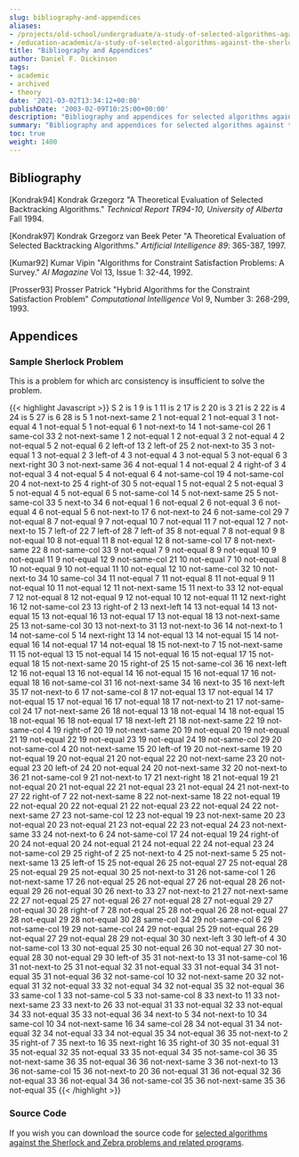 ```yaml
---
slug: bibliography-and-appendices
aliases:
- /projects/old-school/undergraduate/a-study-of-selected-algorithms-against-the-sherlock-and-zebra-problems/bibliography-and-appendices/
- /education-academic/a-study-of-selected-algorithms-against-the-sherlock-and-zebra-problems/bibliography-and-appendices/
title: "Bibliography and Appendices"
author: Daniel F. Dickinson
tags:
- academic
- archived
- theory
date: '2021-03-02T13:34:12+00:00'
publishDate: '2003-02-09T10:25:00+00:00'
description: "Bibliography and appendices for selected algorithms against the Zebra and Sherlock problems"
summary: "Bibliography and appendices for selected algorithms against the Zebra and Sherlock problems"
toc: true
weight: 1400
---
```


## Bibliography

[Kondrak94] Kondrak Grzegorz "A Theoretical Evaluation of Selected
Backtracking Algorithms." _Technical Report TR94-10, University of Alberta_
Fall 1994.

[Kondrak97] Kondrak Grzegorz van Beek Peter "A Theoretical Evaluation
of Selected Backtracking Algorithms." _Artificial Intelligence 89_:
365-387, 1997.

[Kumar92] Kumar Vipin "Algorithms for Constraint Satisfaction Problems:
A Survey." _AI Magazine_ Vol 13, Issue 1: 32-44, 1992.

[Prosser93] Prosser Patrick "Hybrid Algorithms for the Constraint
Satisfaction Problem" _Computational Intelligence_ Vol 9, Number 3:
268-299, 1993.

## Appendices

### Sample Sherlock Problem

This is a problem for which arc consistency is insufficient to solve the
problem.

{{< highlight Javascript >}}
S
2 is 1
9 is 1
11 is 2
17 is 2
20 is 3
21 is 2
22 is 4
24 is 5
27 is 6
28 is 5
1 not-next-same 2
1 not-equal 2
1 not-equal 3
1 not-equal 4
1 not-equal 5
1 not-equal 6
1 not-next-to 14
1 not-same-col 26
1 same-col 33
2 not-next-same 1
2 not-equal 1
2 not-equal 3
2 not-equal 4
2 not-equal 5
2 not-equal 6
2 left-of 13
2 left-of 25
2 not-next-to 35
3 not-equal 1
3 not-equal 2
3 left-of 4
3 not-equal 4
3 not-equal 5
3 not-equal 6
3 next-right 30
3 not-next-same 36
4 not-equal 1
4 not-equal 2
4 right-of 3
4 not-equal 3
4 not-equal 5
4 not-equal 6
4 not-same-col 19
4 not-same-col 20
4 not-next-to 25
4 right-of 30
5 not-equal 1
5 not-equal 2
5 not-equal 3
5 not-equal 4
5 not-equal 6
5 not-same-col 14
5 not-next-same 25
5 not-same-col 33
5 next-to 34
6 not-equal 1
6 not-equal 2
6 not-equal 3
6 not-equal 4
6 not-equal 5
6 not-next-to 17
6 not-next-to 24
6 not-same-col 29
7 not-equal 8
7 not-equal 9
7 not-equal 10
7 not-equal 11
7 not-equal 12
7 not-next-to 15
7 left-of 22
7 left-of 28
7 left-of 35
8 not-equal 7
8 not-equal 9
8 not-equal 10
8 not-equal 11
8 not-equal 12
8 not-same-col 17
8 not-next-same 22
8 not-same-col 33
9 not-equal 7
9 not-equal 8
9 not-equal 10
9 not-equal 11
9 not-equal 12
9 not-same-col 21
10 not-equal 7
10 not-equal 8
10 not-equal 9
10 not-equal 11
10 not-equal 12
10 not-same-col 32
10 not-next-to 34
10 same-col 34
11 not-equal 7
11 not-equal 8
11 not-equal 9
11 not-equal 10
11 not-equal 12
11 not-next-same 15
11 next-to 33
12 not-equal 7
12 not-equal 8
12 not-equal 9
12 not-equal 10
12 not-equal 11
12 next-right 16
12 not-same-col 23
13 right-of 2
13 next-left 14
13 not-equal 14
13 not-equal 15
13 not-equal 16
13 not-equal 17
13 not-equal 18
13 not-next-same 25
13 not-same-col 30
13 not-next-to 31
13 not-next-to 36
14 not-next-to 1
14 not-same-col 5
14 next-right 13
14 not-equal 13
14 not-equal 15
14 not-equal 16
14 not-equal 17
14 not-equal 18
15 not-next-to 7
15 not-next-same 11
15 not-equal 13
15 not-equal 14
15 not-equal 16
15 not-equal 17
15 not-equal 18
15 not-next-same 20
15 right-of 25
15 not-same-col 36
16 next-left 12
16 not-equal 13
16 not-equal 14
16 not-equal 15
16 not-equal 17
16 not-equal 18
16 not-same-col 31
16 not-next-same 34
16 next-to 35
16 next-left 35
17 not-next-to 6
17 not-same-col 8
17 not-equal 13
17 not-equal 14
17 not-equal 15
17 not-equal 16
17 not-equal 18
17 not-next-to 21
17 not-same-col 24
17 not-next-same 26
18 not-equal 13
18 not-equal 14
18 not-equal 15
18 not-equal 16
18 not-equal 17
18 next-left 21
18 not-next-same 22
19 not-same-col 4
19 right-of 20
19 not-next-same 20
19 not-equal 20
19 not-equal 21
19 not-equal 22
19 not-equal 23
19 not-equal 24
19 not-same-col 29
20 not-same-col 4
20 not-next-same 15
20 left-of 19
20 not-next-same 19
20 not-equal 19
20 not-equal 21
20 not-equal 22
20 not-next-same 23
20 not-equal 23
20 left-of 24
20 not-equal 24
20 not-next-same 32
20 not-next-to 36
21 not-same-col 9
21 not-next-to 17
21 next-right 18
21 not-equal 19
21 not-equal 20
21 not-equal 22
21 not-equal 23
21 not-equal 24
21 not-next-to 27
22 right-of 7
22 not-next-same 8
22 not-next-same 18
22 not-equal 19
22 not-equal 20
22 not-equal 21
22 not-equal 23
22 not-equal 24
22 not-next-same 27
23 not-same-col 12
23 not-equal 19
23 not-next-same 20
23 not-equal 20
23 not-equal 21
23 not-equal 22
23 not-equal 24
23 not-next-same 33
24 not-next-to 6
24 not-same-col 17
24 not-equal 19
24 right-of 20
24 not-equal 20
24 not-equal 21
24 not-equal 22
24 not-equal 23
24 not-same-col 29
25 right-of 2
25 not-next-to 4
25 not-next-same 5
25 not-next-same 13
25 left-of 15
25 not-equal 26
25 not-equal 27
25 not-equal 28
25 not-equal 29
25 not-equal 30
25 not-next-to 31
26 not-same-col 1
26 not-next-same 17
26 not-equal 25
26 not-equal 27
26 not-equal 28
26 not-equal 29
26 not-equal 30
26 next-to 33
27 not-next-to 21
27 not-next-same 22
27 not-equal 25
27 not-equal 26
27 not-equal 28
27 not-equal 29
27 not-equal 30
28 right-of 7
28 not-equal 25
28 not-equal 26
28 not-equal 27
28 not-equal 29
28 not-equal 30
28 same-col 34
29 not-same-col 6
29 not-same-col 19
29 not-same-col 24
29 not-equal 25
29 not-equal 26
29 not-equal 27
29 not-equal 28
29 not-equal 30
30 next-left 3
30 left-of 4
30 not-same-col 13
30 not-equal 25
30 not-equal 26
30 not-equal 27
30 not-equal 28
30 not-equal 29
30 left-of 35
31 not-next-to 13
31 not-same-col 16
31 not-next-to 25
31 not-equal 32
31 not-equal 33
31 not-equal 34
31 not-equal 35
31 not-equal 36
32 not-same-col 10
32 not-next-same 20
32 not-equal 31
32 not-equal 33
32 not-equal 34
32 not-equal 35
32 not-equal 36
33 same-col 1
33 not-same-col 5
33 not-same-col 8
33 next-to 11
33 not-next-same 23
33 next-to 26
33 not-equal 31
33 not-equal 32
33 not-equal 34
33 not-equal 35
33 not-equal 36
34 next-to 5
34 not-next-to 10
34 same-col 10
34 not-next-same 16
34 same-col 28
34 not-equal 31
34 not-equal 32
34 not-equal 33
34 not-equal 35
34 not-equal 36
35 not-next-to 2
35 right-of 7
35 next-to 16
35 next-right 16
35 right-of 30
35 not-equal 31
35 not-equal 32
35 not-equal 33
35 not-equal 34
35 not-same-col 36
35 not-next-same 36
35 not-equal 36
36 not-next-same 3
36 not-next-to 13
36 not-same-col 15
36 not-next-to 20
36 not-equal 31
36 not-equal 32
36 not-equal 33
36 not-equal 34
36 not-same-col 35
36 not-next-same 35
36 not-equal 35
{{< /highlight >}}

### Source Code

If you wish you can download the source code for [selected algorithms against the Sherlock and Zebra problems and related programs](../../../assets/files/cis4750-web.zip).
